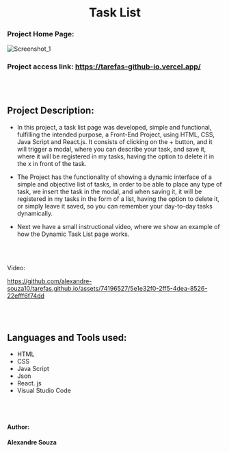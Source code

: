 <h1 align="center"> Task List </h1>

### Project Home Page:
![Screenshot_1](https://github.com/alexandre-souza10/tarefas.github.io/assets/74196527/b887c150-14a9-443b-963d-9737c1bfe882)

### Project access link: https://tarefas-github-io.vercel.app/

<br></br>

## Project Description:
- In this project, a task list page was developed, simple and functional, fulfilling the intended purpose,
a Front-End Project, using HTML, CSS, Java Script and React.js. It consists of clicking on the + button, and it will trigger a modal, where you can describe your task,
and save it, where it will be registered in my tasks, having the option to delete it in the x in front of the task.

- The Project has the functionality of showing a dynamic interface of a simple and objective list of tasks, in order to be able to place any type of task, we insert the task in the modal,
and when saving it, it will be registered in my tasks in the form of a list, having the option to delete it, or simply leave it saved,
so you can remember your day-to-day tasks dynamically.

- Next we have a small instructional video, where we show an example of how the Dynamic Task List page works.

<br></br>

Video:

https://github.com/alexandre-souza10/tarefas.github.io/assets/74196527/5e1e32f0-2ff5-4dea-8526-22efff6f74dd

<br></br>

## Languages ​​and Tools used:
- HTML
- CSS
- Java Script
- Json
- React. js
- Visual Studio Code

<br></br>

#### Author:
**Alexandre Souza**

